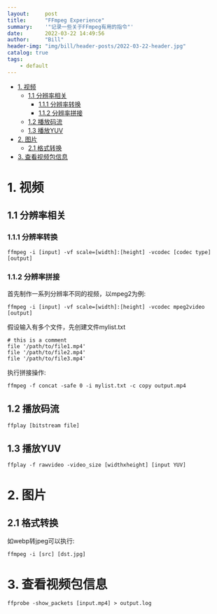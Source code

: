 ```yaml
---
layout:     post
title:      "FFmpeg Experience"
summary:    '"记录一些关于FFmpeg有用的指令"'
date:       2022-03-22 14:49:56
author:     "Bill"
header-img: "img/bill/header-posts/2022-03-22-header.jpg"
catalog: true
tags:
    - default
---
```



<!-- vim-markdown-toc GFM -->

* [1. 视频](#1-视频)
    * [1.1 分辨率相关](#11-分辨率相关)
        * [1.1.1 分辨率转换](#111-分辨率转换)
        * [1.1.2 分辨率拼接](#112-分辨率拼接)
    * [1.2 播放码流](#12-播放码流)
    * [1.3 播放YUV](#13-播放yuv)
* [2. 图片](#2-图片)
    * [2.1 格式转换](#21-格式转换)
* [3. 查看视频包信息](#3-查看视频包信息)

<!-- vim-markdown-toc -->

# 1. 视频

## 1.1 分辨率相关

### 1.1.1 分辨率转换

```
ffmpeg -i [input] -vf scale=[width]:[height] -vcodec [codec type] [output]
```

### 1.1.2 分辨率拼接

首先制作一系列分辨率不同的视频，以mpeg2为例:

```
ffmpeg -i [input] -vf scale=[width]:[height] -vcodec mpeg2video [output]
```

假设输入有多个文件，先创建文件mylist.txt


```
# this is a comment
file '/path/to/file1.mp4'
file '/path/to/file2.mp4'
file '/path/to/file3.mp4'
```

执行拼接操作:

```
ffmpeg -f concat -safe 0 -i mylist.txt -c copy output.mp4
```

## 1.2 播放码流

```
ffplay [bitstream file]
```

## 1.3 播放YUV


```
ffplay -f rawvideo -video_size [widthxheight] [input YUV]
```

# 2. 图片

## 2.1 格式转换

如webp转jpeg可以执行:

```
ffmpeg -i [src] [dst.jpg]
```

# 3. 查看视频包信息

```
ffprobe -show_packets [input.mp4] > output.log
```
